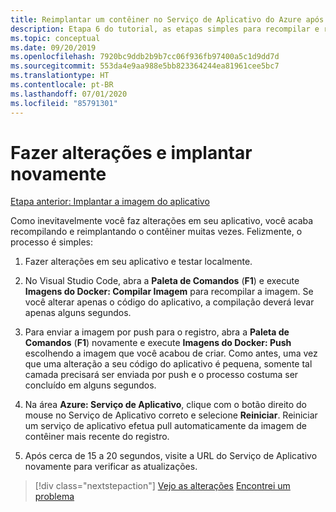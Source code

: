 ```yaml
---
title: Reimplantar um contêiner no Serviço de Aplicativo do Azure após fazer alterações no Visual Studio Code
description: Etapa 6 do tutorial, as etapas simples para recompilar e reimplantar uma imagem de contêiner.
ms.topic: conceptual
ms.date: 09/20/2019
ms.openlocfilehash: 7920bc9ddb2b9b7cc06f936fb97400a5c1d9dd7d
ms.sourcegitcommit: 553da4e9aa988e5bb823364244ea81961cee5bc7
ms.translationtype: HT
ms.contentlocale: pt-BR
ms.lasthandoff: 07/01/2020
ms.locfileid: "85791301"
---
```

# <a name="make-changes-and-redeploy"></a>Fazer alterações e implantar novamente

[Etapa anterior: Implantar a imagem do aplicativo](tutorial-vscode-docker-node-05.md)

Como inevitavelmente você faz alterações em seu aplicativo, você acaba recompilando e reimplantando o contêiner muitas vezes. Felizmente, o processo é simples:

1. Fazer alterações em seu aplicativo e testar localmente.

1. No Visual Studio Code, abra a **Paleta de Comandos** (**F1**) e execute **Imagens do Docker: Compilar Imagem** para recompilar a imagem. Se você alterar apenas o código do aplicativo, a compilação deverá levar apenas alguns segundos.

1. Para enviar a imagem por push para o registro, abra a **Paleta de Comandos** (**F1**) novamente e execute **Imagens do Docker: Push** escolhendo a imagem que você acabou de criar. Como antes, uma vez que uma alteração a seu código do aplicativo é pequena, somente tal camada precisará ser enviada por push e o processo costuma ser concluído em alguns segundos.

1. Na área **Azure: Serviço de Aplicativo**, clique com o botão direito do mouse no Serviço de Aplicativo correto e selecione **Reiniciar**. Reiniciar um serviço de aplicativo efetua pull automaticamente da imagem de contêiner mais recente do registro.

1. Após cerca de 15 a 20 segundos, visite a URL do Serviço de Aplicativo novamente para verificar as atualizações.

> [!div class="nextstepaction"]
> [Vejo as alterações](tutorial-vscode-docker-node-07.md) [Encontrei um problema](https://www.research.net/r/PWZWZ52?tutorial=node-deployment-docker-extension&step=deploy-changes)
